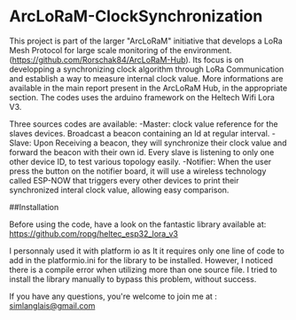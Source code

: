 # ArcLoRaM-ClockSynchronization

This project is part of the larger "ArcLoRaM" initiative that develops a LoRa Mesh Protocol for large scale monitoring of the environment. (https://github.com/Rorschak84/ArcLoRaM-Hub).
Its focus is on developping a synchronizing clock algorithm through LoRa Communication and establish a way to measure internal clock value.
More informations are available in the main report present in the ArcLoRaM Hub, in the appropriate section.
The codes uses the arduino framework on the Heltech Wifi Lora V3.

Three sources codes are available:
-Master: clock value reference for the slaves devices. Broadcast a beacon containing an Id at regular interval.
-Slave: Upon Receiving a beacon, they will synchronize their clock value and forward the beacon with their own id. Every slave is listening to only one other device ID, to test various topology easily.
-Notifier: When the user press the button on the notifier board, it will use a wireless technology called ESP-NOW that triggers every other devices to print their synchronized interal clock value, allowing easy comparison.


##Installation

Before using the code, have a look on the fantastic library available at: https://github.com/ropg/heltec_esp32_lora_v3

I personnaly used it with platform io as It it requires only one line of code to add in the platformio.ini for the library to be installed.
However, I noticed there is a compile error when utilizing more than one source file. I tried to install the library manually to bypass this problem, without success.



If you have any questions, you're welcome to join me at : simlanglais@gmail.com






